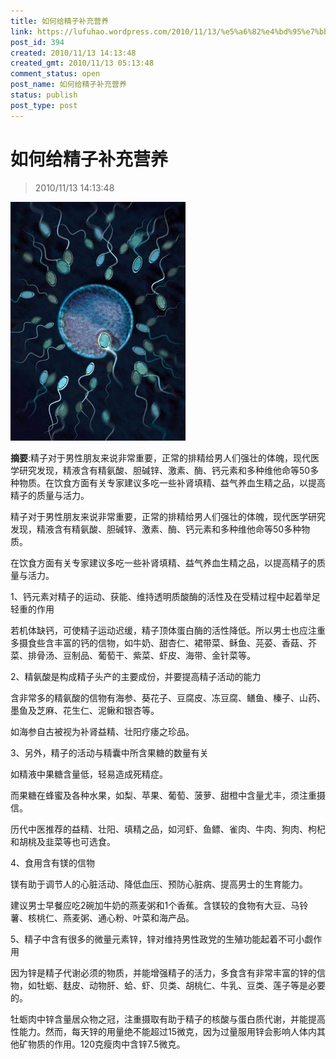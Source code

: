 ```yaml
---
title: 如何给精子补充营养
link: https://lufuhao.wordpress.com/2010/11/13/%e5%a6%82%e4%bd%95%e7%bb%99%e7%b2%be%e5%ad%90%e8%a1%a5%e5%85%85%e8%90%a5%e5%85%bb/
post_id: 394
created: 2010/11/13 14:13:48
created_gmt: 2010/11/13 05:13:48
comment_status: open
post_name: 如何给精子补充营养
status: publish
post_type: post
---
```


# 如何给精子补充营养

> 2010/11/13 14:13:48

 

![20101113-141348-0001](/assets/images/20101113-141348-0001.jpg)

**摘要**:精子对于男性朋友来说非常重要，正常的排精给男人们强壮的体魄，现代医学研究发现，精液含有精氨酸、胆碱锌、激素、酶、钙元素和多种维他命等50多种物质。在饮食方面有关专家建议多吃一些补肾填精、益气养血生精之品，以提高精子的质量与活力。

精子对于男性朋友来说非常重要，正常的排精给男人们强壮的体魄，现代医学研究发现，精液含有精氨酸、胆碱锌、激素、酶、钙元素和多种维他命等50多种物质。 

在饮食方面有关专家建议多吃一些补肾填精、益气养血生精之品，以提高精子的质量与活力。 

1、钙元素对精子的运动、获能、维持透明质酸酶的活性及在受精过程中起着举足轻重的作用 

若机体缺钙，可使精子运动迟缓，精子顶体蛋白酶的活性降低。所以男士也应注重多摄食些含丰富的钙的信物，如牛奶、甜杏仁、裙带菜、稣鱼、芫荽、香菇、芥菜、排骨汤、豆制品、葡萄干、紫菜、虾皮、海带、金针菜等。 

2、精氨酸是构成精子头产的主要成份，并要提高精子活动的能力 

含非常多的精氨酸的信物有海参、葵花子、豆腐皮、冻豆腐、鳝鱼、榛子、山药、墨鱼及芝麻、花生仁、泥鳅和银杏等。 

如海参自古被视为补肾益精、壮阳疗痿之珍品。 

3、另外，精子的活动与精囊中所含果糖的数量有关 

如精液中果糖含量低，轻易造成死精症。 

而果糖在蜂蜜及各种水果，如梨、苹果、葡萄、菠萝、甜橙中含量尤丰，须注重摄信。 

历代中医推荐的益精、壮阳、填精之品，如河虾、鱼鳔、雀肉、牛肉、狗肉、枸杞和胡桃及韭菜等也可选食。 

4、食用含有镁的信物 

镁有助于调节人的心脏活动、降低血压、预防心脏病、提高男士的生育能力。 

建议男士早餐应吃2碗加牛奶的燕麦粥和1个香蕉。含镁较的食物有大豆、马铃薯、核桃仁、燕麦粥、通心粉、叶菜和海产品。 

5、精子中含有很多的微量元素锌，锌对维持男性政党的生殖功能起着不可小觑作用 

因为锌是精子代谢必须的物质，并能增强精子的活力，多食含有非常丰富的锌的信物，如牡蛎、麸皮、动物肝、蛤、虾、贝类、胡桃仁、牛乳、豆类、莲子等是必要的。 

牡蛎肉中锌含量居众物之冠，注重摄取有助于精子的核酸与蛋白质代谢，并能提高性能力。然而，每天锌的用量绝不能超过15微克，因为过量服用锌会影响人体内其他矿物质的作用。120克瘦肉中含锌7.5微克。
